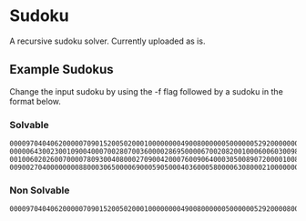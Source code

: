 # Sudoku

A recursive sudoku solver. Currently uploaded as is.


## Example Sudokus

Change the input sudoku by using the -f flag followed by a sudoku in the format below.

### Solvable

	000097040406200000709015200502000100000000490080000005000000529200000004000050870
	000006430023001090040007002807003600002869500006700208200100060060300980084600000
	001006020260070000780930040800027090042000760090640003050089072000010089020700400
	009002704000000008800030650000690005905000403600058000063080002100000000408100900

### Non Solvable
	000097040406200000709015200502000100000000490080000005000000529200008004000050870
